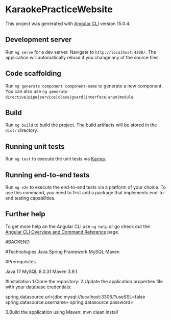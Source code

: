 # KaraokePracticeWebsite

This project was generated with [Angular CLI](https://github.com/angular/angular-cli) version 15.0.4.

## Development server

Run `ng serve` for a dev server. Navigate to `http://localhost:4200/`. The application will automatically reload if you change any of the source files.

## Code scaffolding

Run `ng generate component component-name` to generate a new component. You can also use `ng generate directive|pipe|service|class|guard|interface|enum|module`.

## Build

Run `ng build` to build the project. The build artifacts will be stored in the `dist/` directory.

## Running unit tests

Run `ng test` to execute the unit tests via [Karma](https://karma-runner.github.io).

## Running end-to-end tests

Run `ng e2e` to execute the end-to-end tests via a platform of your choice. To use this command, you need to first add a package that implements end-to-end testing capabilities.

## Further help

To get more help on the Angular CLI use `ng help` or go check out the [Angular CLI Overview and Command Reference](https://angular.io/cli) page.


#BACKEND

#Technologies
Java
Spring Framework
MySQL
Maven

#Prerequisites

Java 17 
MySQL 8.0.31
Maven 3.9.1

#Installation
1.Clone the repository:
2.Update the application.properties file with your database credentials:

spring.datasource.url=jdbc:mysql://localhost:3306/<database-name>?useSSL=false
spring.datasource.username=<database-username>
spring.datasource.password=<database-password>
  
3.Build the application using Maven:
mvn clean install
